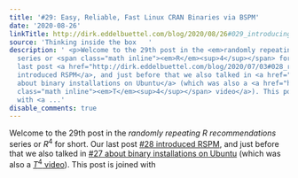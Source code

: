 ```yaml
---
title: '#29: Easy, Reliable, Fast Linux CRAN Binaries via BSPM'
date: '2020-08-26'
linkTitle: http://dirk.eddelbuettel.com/blog/2020/08/26#029_introducing_bspm
source: 'Thinking inside the box   '
description: ' <p>Welcome to the 29th post in the <em>randomly repeating R recommendations</em>
  series or <span class="math inline"><em>R</em><sup>4</sup></span> for short. Our
  last post <a href="http://dirk.eddelbuettel.com/blog/2020/07/03#028_rocker_rspm">#28
  introduced RSPM</a>, and just before that we also talked in <a href="http://dirk.eddelbuettel.com/blog/2020/06/22#027_ubuntu_binaries">#27
  about binary installations on Ubuntu</a> (which was also a <a href="https://youtu.be/ZnGEhtGBFaE"><span
  class="math inline"><em>T</em><sup>4</sup></span> video</a>). This post is joined
  with <a ...'
disable_comments: true
---
```

 <p>Welcome to the 29th post in the <em>randomly repeating R recommendations</em> series or <span class="math inline"><em>R</em><sup>4</sup></span> for short. Our last post <a href="http://dirk.eddelbuettel.com/blog/2020/07/03#028_rocker_rspm">#28 introduced RSPM</a>, and just before that we also talked in <a href="http://dirk.eddelbuettel.com/blog/2020/06/22#027_ubuntu_binaries">#27 about binary installations on Ubuntu</a> (which was also a <a href="https://youtu.be/ZnGEhtGBFaE"><span class="math inline"><em>T</em><sup>4</sup></span> video</a>). This post is joined with <a ...